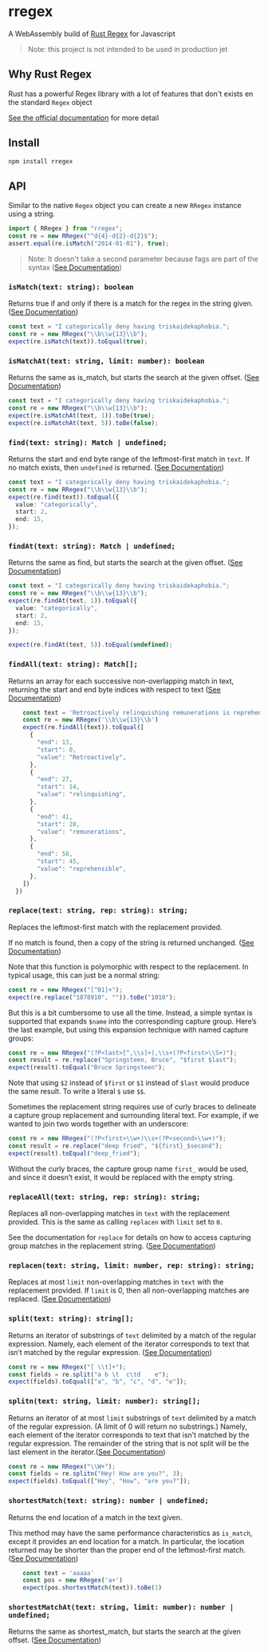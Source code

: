 # rregex

A WebAssembly build of [Rust Regex](https://docs.rs/regex/latest/regex/) for Javascript

> Note: this project is not intended to be used in production jet

## Why Rust Regex

Rust has a powerful Regex library with a lot of features that don't exists en the standard `Regex` object

[See the official documentation](https://docs.rs/regex/latest/regex/#syntax) for more detail

## Install

```bash
npm install rregex
```

## API

Similar to the native `Regex` object you can create a new `RRegex` instance using a string.

```typescript
import { RRegex } from "rregex";
const re = new RRegex("^d{4}-d{2}-d{2}$");
assert.equal(re.isMatch("2014-01-01"), true);
```

> Note: It doesn't take a second parameter because fags are part of the syntax ([See Documentation](https://docs.rs/regex/latest/regex/#grouping-and-flags))

### `isMatch(text: string): boolean`

Returns true if and only if there is a match for the regex in the string given. ([See Documentation](https://docs.rs/regex/latest/regex/struct.Regex.html#method.is_match))

```typescript
const text = "I categorically deny having triskaidekaphobia.";
const re = new RRegex("\\b\\w{13}\\b");
expect(re.isMatch(text)).toEqual(true);
```

### `isMatchAt(text: string, limit: number): boolean`

Returns the same as is_match, but starts the search at the given offset. ([See Documentation](https://docs.rs/regex/latest/regex/struct.Regex.html#method.is_match_at))

```typescript
const text = "I categorically deny having triskaidekaphobia.";
const re = new RRegex("\\b\\w{13}\\b");
expect(re.isMatchAt(text, 1)).toBe(true);
expect(re.isMatchAt(text, 5)).toBe(false);
```

### `find(text: string): Match | undefined;`

Returns the start and end byte range of the leftmost-first match in `text`. If no match exists, then `undefined` is returned. ([See Documentation](https://docs.rs/regex/latest/regex/struct.Regex.html#method.find))

```typescript
const text = "I categorically deny having triskaidekaphobia.";
const re = new RRegex("\\b\\w{13}\\b");
expect(re.find(text)).toEqual({
  value: "categorically",
  start: 2,
  end: 15,
});
```

### `findAt(text: string): Match | undefined;`

Returns the same as find, but starts the search at the given offset. ([See Documentation](https://docs.rs/regex/latest/regex/struct.Regex.html#method.find_at))

```typescript
const text = "I categorically deny having triskaidekaphobia.";
const re = new RRegex("\\b\\w{13}\\b");
expect(re.findAt(text, 1)).toEqual({
  value: "categorically",
  start: 2,
  end: 15,
});

expect(re.findAt(text, 5)).toEqual(undefined);
```

### `findAll(text: string): Match[];`

Returns an array for each successive non-overlapping match in text, returning the start and end byte indices with respect to text ([See Documentation](https://docs.rs/regex/latest/regex/struct.Regex.html#method.find_iter))

```typescript
    const text = 'Retroactively relinquishing remunerations is reprehensible.'
    const re = new RRegex('\\b\\w{13}\\b')
    expect(re.findAll(text)).toEqual([
      {
        "end": 13,
        "start": 0,
        "value": "Retroactively",
      },
      {
        "end": 27,
        "start": 14,
        "value": "relinquishing",
      },
      {
        "end": 41,
        "start": 28,
        "value": "remunerations",
      },
      {
        "end": 58,
        "start": 45,
        "value": "reprehensible",
      },
    ])
  })
```

### `replace(text: string, rep: string): string;`

Replaces the leftmost-first match with the replacement provided.

If no match is found, then a copy of the string is returned unchanged. ([See Documentation](https://docs.rs/regex/latest/regex/struct.Regex.html#method.replace))

Note that this function is polymorphic with respect to the replacement. In typical usage, this can just be a normal string:

```typescript
const re = new RRegex("[^01]+");
expect(re.replace("1078910", "")).toBe("1010");
```

But this is a bit cumbersome to use all the time. Instead, a simple syntax is supported that expands `$name` into the corresponding capture group. Here’s the last example, but using this expansion technique with named capture groups:

```typescript
const re = new RRegex("(?P<last>[^,\\s]+),\\s+(?P<first>\\S+)");
const result = re.replace("Springsteen, Bruce", "$first $last");
expect(result).toEqual("Bruce Springsteen");
```

Note that using `$2` instead of `$first` or `$1` instead of `$last` would produce the same result. To write a literal `$` use `$$`.

Sometimes the replacement string requires use of curly braces to delineate a capture group replacement and surrounding literal text. For example, if we wanted to join two words together with an underscore:

```typescript
const re = new RRegex("(?P<first>\\w+)\\s+(?P<second>\\w+)");
const result = re.replace("deep fried", "${first}_$second");
expect(result).toEqual("deep_fried");
```

Without the curly braces, the capture group name `first_` would be used, and since it doesn’t exist, it would be replaced with the empty string.

### `replaceAll(text: string, rep: string): string;`

Replaces all non-overlapping matches in `text` with the replacement provided. This is the same as calling `replacen` with `limit` set to `0`.

See the documentation for `replace` for details on how to access capturing group matches in the replacement string. ([See Documentation](https://docs.rs/regex/latest/regex/struct.Regex.html#method.replace_all))

### `replacen(text: string, limit: number, rep: string): string;`

Replaces at most `limit` non-overlapping matches in `text` with the replacement provided. If `limit` is 0, then all non-overlapping matches are replaced. ([See Documentation](https://docs.rs/regex/latest/regex/struct.Regex.html#method.replacen))

### `split(text: string): string[];`

Returns an iterator of substrings of `text` delimited by a match of the regular expression. Namely, each element of the iterator corresponds to text that isn’t matched by the regular expression. ([See Documentation](https://docs.rs/regex/latest/regex/struct.Regex.html#method.split))

```typescript
const re = new RRegex("[ \\t]+");
const fields = re.split("a b \t  c\td    e");
expect(fields).toEqual(["a", "b", "c", "d", "e"]);
```

### `splitn(text: string, limit: number): string[];`

Returns an iterator of at most `limit` substrings of `text` delimited by a match of the regular expression. (A limit of 0 will return no substrings.) Namely, each element of the iterator corresponds to text that isn’t matched by the regular expression. The remainder of the string that is not split will be the last element in the iterator.([See Documentation](https://docs.rs/regex/latest/regex/struct.Regex.html#method.splitn))

```typescript
const re = new RRegex("\\W+");
const fields = re.splitn("Hey! How are you?", 3);
expect(fields).toEqual(["Hey", "How", "are you?"]);
```

### `shortestMatch(text: string): number | undefined;`

Returns the end location of a match in the text given.

This method may have the same performance characteristics as `is_match`, except it provides an end location for a match. In particular, the location returned may be shorter than the proper end of the leftmost-first match. ([See Documentation](https://docs.rs/regex/latest/regex/struct.Regex.html#method.shortest_match))

```typescript
    const text = 'aaaaa'
    const pos = new RRegex('a+')
    expect(pos.shortestMatch(text)).toBe(1)
```

### `shortestMatchAt(text: string, limit: number): number | undefined;`

Returns the same as shortest_match, but starts the search at the given offset. ([See Documentation](https://docs.rs/regex/latest/regex/struct.Regex.html#method.shortest_match_at))
